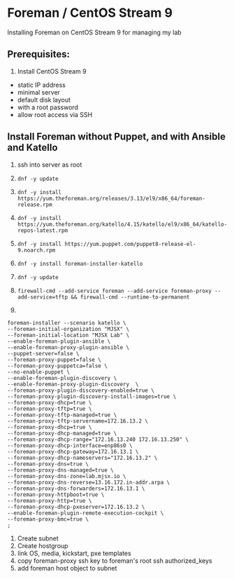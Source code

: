 # Foreman / CentOS Stream 9
Installing Foreman on CentOS Stream 9 for managing my lab

## Prerequisites:
1. Install CentOS Stream 9
  * static IP address
  * minimal server
  * default disk layout
  * with a root password
  * allow root access via SSH
 
## Install Foreman without Puppet, and with Ansible and Katello
1. ssh into server as root
1. `dnf -y update`
1. `dnf -y install https://yum.theforeman.org/releases/3.13/el9/x86_64/foreman-release.rpm`
1. `dnf -y install https://yum.theforeman.org/katello/4.15/katello/el9/x86_64/katello-repos-latest.rpm`
1. `dnf -y install https://yum.puppet.com/puppet8-release-el-9.noarch.rpm`
1. `dnf -y install foreman-installer-katello`
1. `dnf -y update`

1. `firewall-cmd --add-service foreman --add-service foreman-proxy --add-service=tftp && firewall-cmd --runtime-to-permanent`

1. 

```
foreman-installer --scenario katello \
--foreman-initial-organization "MJSX" \
--foreman-initial-location "MJSX Lab" \
--enable-foreman-plugin-ansible \
--enable-foreman-proxy-plugin-ansible \
--puppet-server=false \
--foreman-proxy-puppet=false \
--foreman-proxy-puppetca=false \
--no-enable-puppet \
--enable-foreman-plugin-discovery \
--enable-foreman-proxy-plugin-discovery  \
--foreman-proxy-plugin-discovery-enabled=true \
--foreman-proxy-plugin-discovery-install-images=true \
--foreman-proxy-dhcp=true \
--foreman-proxy-tftp=true \
--foreman-proxy-tftp-managed=true \
--foreman-proxy-tftp-servername=172.16.13.2 \
--foreman-proxy-dhcp=true \
--foreman-proxy-dhcp-managed=true \
--foreman-proxy-dhcp-range="172.16.13.240 172.16.13.250" \
--foreman-proxy-dhcp-interface=enp86s0 \
--foreman-proxy-dhcp-gateway=172.16.13.1 \
--foreman-proxy-dhcp-nameservers="172.16.13.2" \
--foreman-proxy-dns=true \
--foreman-proxy-dns-managed=true \
--foreman-proxy-dns-zone=lab.mjsx.io \
--foreman-proxy-dns-reverse=13.16.172.in-addr.arpa \
--foreman-proxy-dns-forwarders=172.16.13.1 \
--foreman-proxy-httpboot=true \
--foreman-proxy-http=true \
--foreman-proxy-dhcp-pxeserver=172.16.13.2 \
--enable-foreman-plugin-remote-execution-cockpit \
--foreman-proxy-bmc=true \
;
```
1. Create subnet
1. Create hostgroup
1. link OS, media, kickstart, pxe templates
1. copy foreman-proxy ssh key to foreman's root ssh authorized_keys
1. add foreman host object to subnet
